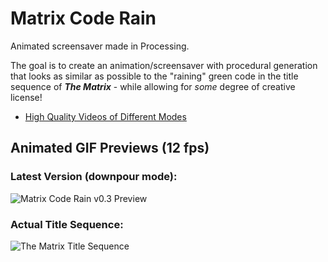 # Matrix Code Rain
Animated screensaver made in Processing.

The goal is to create an animation/screensaver with procedural generation that looks as similar as possible to the "raining" green code in the title sequence of ***The Matrix*** - while allowing for *some* degree of creative license!

* [High Quality Videos of Different Modes](https://coding418.github.io/matrix-code-rain/index.html)

## Animated GIF Previews (12 fps)

### Latest Version (downpour mode):
![Matrix Code Rain v0.3 Preview](./img/matrix-code-rain-v0.3-downpour-mode.gif)

### Actual Title Sequence:
![The Matrix Title Sequence](./img/title-sequence.gif)

